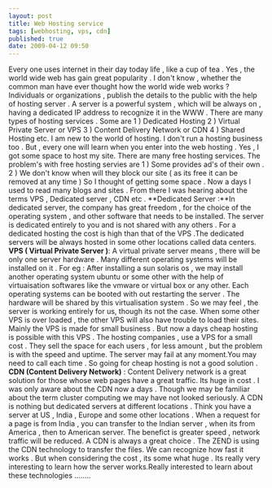 ```yaml
---
layout: post
title: Web Hosting service 
tags: [webhosting, vps, cdn]
published: true
date: 2009-04-12 09:50
---
```

Every one uses internet in their day today life , like a cup of tea . Yes , the world wide web has gain great popularity . I don't know , whether the common man have ever thought how the world wide web works ?  Individuals or organizations , publish the details to the public with the help of hosting server . A server is a powerful system , which will be always on , having a dedicated IP address to recognize it in the WWW . There are many types of hosting services . Some are  1 ) Dedicated Hosting  2 ) Virtual Private Server or VPS  3 ) Content Delivery Network or CDN  4 ) Shared Hosting etc.  I am new to the world of hosting. I don't run a hosting business too . But , every one will learn when you enter into the web hosting . Yes , I got some space to host my site. There are many free hosting services. The problem's with free hosting servies are  1 ) Some provides ad's of their own .  2 ) We don't know when will they block our site ( as its free it can be removed at any time )  So I thought of getting some space . Now a days I used to read many blogs and sites . From there I was hearing about the terms VPS , Dedicated server , CDN etc .  **Dedicated Server :**In dedicated server, the company has great freedom , for the choice of the operating system , and other software that needs to be installed. The server is dedicated entirely to you and is not shared with any others . For a dedicated hosting the cost is high than that of the VPS .The dedicated servers will be always hosted in some other locations called data centers.  **VPS ( Virtual Private Server )**: A virtual private server means , there will be only one server hardware . Many different operating systems will be installed on it . For eg : After installing a sun solaris os , we may install another operating system ubuntu or some other with the help of virtuaisation softwares like the vmware or virtual box or any other. Each operating systems can be booted with out restarting the server . The hardware will be shared by this virtualisation system . So we may feel , the server is working entirely for us, though its not the case. When some other VPS is over loaded , the other VPS will also have trouble to load their sites. Mainly the VPS is made for small business . But now a days cheap hosting is possible with this VPS . The hosting companies , use a VPS for a small cost . They sell the space for each users , for less amount , but the problem is with the speed and uptime. The server may fail at any moment.You may need to call each time . So going for cheap hosting is not a good solution .  **CDN (Content Delivery Network)** : Content Delivery network is a great solution for those whose web pages have a great traffic. Its huge in cost . I was only aware about the CDN now a days . Though we may be familiar about the term cluster computing we may have not looked seriously. A CDN is nothing but dedicated servers at different locations . Think you have a server at US , India , Europe and some other locations . When a request for a page is from India , you can transfer to the Indian server , when its from America , then to American server. The benefict is greater speed , network traffic will be reduced. A CDN is always a great choice . The ZEND is using the CDN technology to transfer the files. We can recognize how fast it works . But when considering the cost , its some what huge . Its really very interesting to learn how the server works.Really interested to learn about these technologies ........   
